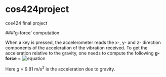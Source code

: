 cos424project
=============

cos424 final project

###'g-force' computation

When a key is pressed, the accelerometer reads the x-, y- and z- direction
components of the acceleration of the vibration received. To get the
acceleration relative to the gravity, one needs to compute the following
**g-force** = ![equation](http://bit.ly/1nySUx2)

Here *g* = 9.81 m/s<sup>2</sup> is the acceleration due to gravity.
